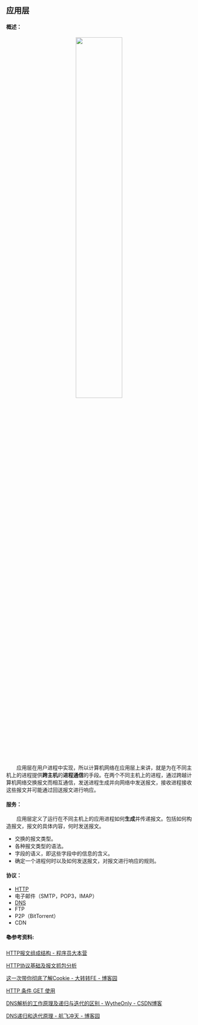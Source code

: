 ## 应用层

#### 概述：

 <div align=center>
    <img src="http://ww4.sinaimg.cn/large/006tNc79ly1g3b9mgvutlj30h80cuaaa.jpg" width="50%"/>
    <br>
 </div>
 
&emsp;&emsp;应用层在用户进程中实现，所以计算机网络在应用层上来讲，就是为在不同主机上的进程提供**跨主机**的**进程通信**的手段。在两个不同主机上的进程，通过跨越计算机网络交换报文而相互通信，发送进程生成并向网络中发送报文，接收进程接收这些报文并可能通过回送报文进行响应。

#### 服务：

&emsp;&emsp;应用层定义了运行在不同主机上的应用进程如何**生成**并传递报文。包括如何构造报文，报文的具体内容，何时发送报文。

* 交换的报文类型。
* 各种报文类型的语法。
* 字段的语义，即这些字段中的信息的含义。
* 确定一个进程何时以及如何发送报文，对报文进行响应的规则。

#### 协议：

* [HTTP](HTTP.md)
* 电子邮件（SMTP，POP3，IMAP）
* [DNS](DNS.md)
* FTP
* P2P（BitTorrent）
* CDN

#### 📚参考资料:

[HTTP报文组成结构 - 程序员大本营](http://www.pianshen.com/article/8039276632/)  

[HTTP协议基础及报文抓包分析](http://baijiahao.baidu.com/s?id=1596966404370818881&wfr=spider&for=pc)  

[这一次带你彻底了解Cookie - 大转转FE - 博客园](https://www.cnblogs.com/zhuanzhuanfe/p/8010854.html)  

[HTTP 条件 GET 使用](http://www.mamicode.com/info-detail-2371275.html)

[DNS解析的工作原理及递归与迭代的区别 - WytheOnly - CSDN博客](https://blog.csdn.net/wytheonly/article/details/37925067)  

[DNS递归和迭代原理 - 航飞冲天 - 博客园](https://www.cnblogs.com/hanggegege/p/5872761.html)

